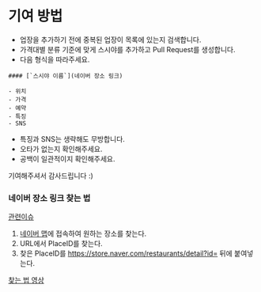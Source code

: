 # 기여 방법

- 업장을 추가하기 전에 중복된 업장이 목록에 있는지 검색합니다.
- 가격대별 분류 기준에 맞게 스시야를 추가하고 Pull Request를 생성합니다.
- 다음 형식을 따라주세요.

```
#### [`스시야 이름`](네이버 장소 링크)

- 위치
- 가격
- 예약
- 특징
- SNS
```

- 특징과 SNS는 생략해도 무방합니다.
- 오타가 없는지 확인해주세요.
- 공백이 일관적이지 확인해주세요.

기여해주셔서 감사드립니다 :)



### 네이버 장소 링크 찾는 법

[관련이슈](https://github.com/738/awesome-sushi/issues/25)

1. [네이버 맵](http://map.naver.com/)에 접속하여 원하는 장소를 찾는다.
2. URL에서 PlaceID를 찾는다.
3. 찾은 PlaceID를 https://store.naver.com/restaurants/detail?id= 뒤에 붙여넣는다.

[찾는 법 영상](./how-to-find-naver-place-link.mov)
